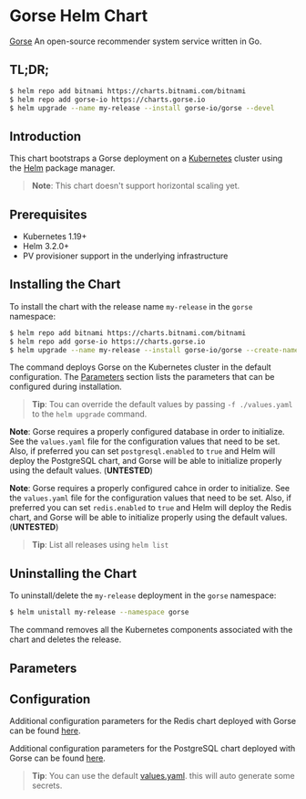 # Gorse Helm Chart

[Gorse](https://gorse.io) An open-source recommender system service written in Go.

## TL;DR;

```bash
$ helm repo add bitnami https://charts.bitnami.com/bitnami
$ helm repo add gorse-io https://charts.gorse.io
$ helm upgrade --name my-release --install gorse-io/gorse --devel
```

## Introduction

This chart bootstraps a Gorse deployment on a [Kubernetes](http://kubernetes.io) cluster using the [Helm](https://helm.sh) package manager.

> **Note**: This chart doesn't support horizontal scaling yet.

## Prerequisites

- Kubernetes 1.19+
- Helm 3.2.0+
- PV provisioner support in the underlying infrastructure

## Installing the Chart

To install the chart with the release name `my-release` in the `gorse` namespace:

```bash
$ helm repo add bitnami https://charts.bitnami.com/bitnami
$ helm repo add gorse-io https://charts.gorse.io
$ helm upgrade --name my-release --install gorse-io/gorse --create-namespace --namespace gorse --devel
```

The command deploys Gorse on the Kubernetes cluster in the default configuration. The [Parameters](#parameters) section lists the parameters that can be configured during installation.

> **Tip**: Tou can override the default values by passing `-f ./values.yaml` to the `helm upgrade` command.

**Note**: Gorse requires a properly configured database in order to initialize. See the `values.yaml` file for the configuration values that need to be set. Also, if preferred you can set `postgresql.enabled` to `true` and Helm will deploy the PostgreSQL chart, and Gorse will be able to initialize properly using the default values. (**UNTESTED**)

**Note**: Gorse requires a properly configured cahce in order to initialize. See the `values.yaml` file for the configuration values that need to be set. Also, if preferred you can set `redis.enabled` to `true` and Helm will deploy the Redis chart, and Gorse will be able to initialize properly using the default values. (**UNTESTED**)

> **Tip**: List all releases using `helm list`

## Uninstalling the Chart

To uninstall/delete the `my-release` deployment in the `gorse` namespace:

```bash
$ helm unistall my-release --namespace gorse
```

The command removes all the Kubernetes components associated with the chart and deletes the release.

## Parameters

## Configuration

Additional configuration parameters for the Redis chart deployed with Gorse can be found [here](https://github.com/bitnami/charts/tree/master/bitnami/redis).

Additional configuration parameters for the PostgreSQL chart deployed with Gorse can be found [here](https://github.com/bitnami/charts/tree/master/bitnami/postgresql).

> **Tip**: You can use the default [values.yaml](values.yaml). this will auto generate some secrets.
